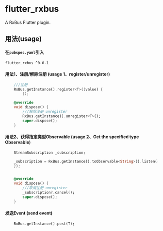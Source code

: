 # flutter_rxbus

A RxBus Flutter plugin.

## 用法(usage)

#### 在`pubspec.yaml`引入
```
flutter_rxbus ^0.0.1
```

#### 用法1、注册/解除注册 (usage 1、register/unregister)

```dart
    ///注册
    RxBus.getInstance().register<T>((value) {
        });

    @override
    void dispose() {
        ///解除注册 unregister
        RxBus.getInstance().unregister<T>();
        super.dispose();
    }
```
#### 用法2、获得指定类型Observable (usage 2、Get the specified type Observable)

```dart
    StreamSubscription _subscription;

    _subscription = RxBus.getInstance().toObservable<String>().listen((value) {
    });


    @override
    void dispose() {
        ///取消注册 unregister
        _subscription?.cancel();
        super.dispose();
    }
```

#### 发送Event (send event)
```dart
    RxBus.getInstance().post(T);
```
